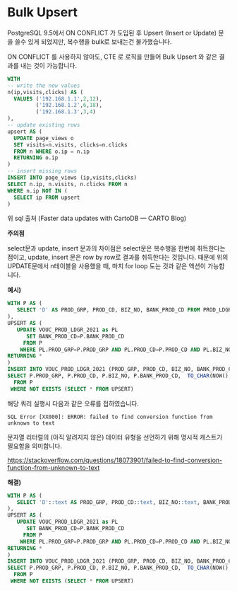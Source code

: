 # Bulk Upsert

PostgreSQL 9.5에서 ON CONFLICT 가 도입된 후 Upsert (Insert or Update) 문을 쓸수 있게 되었지만, 복수행을 bulk로 보내는건 불가했습니다.

ON CONFLICT 를 사용하지 않아도, CTE 로 로직을 만들어 Bulk Upsert 와 같은 결과를 내는 것이 가능합니다.

```SQL
WITH
-- write the new values
n(ip,visits,clicks) AS (
  VALUES ('192.168.1.1',2,12),
         ('192.168.1.2',6,18),
         ('192.168.1.3',3,4)
),
-- update existing rows
upsert AS (
  UPDATE page_views o
  SET visits=n.visits, clicks=n.clicks
  FROM n WHERE o.ip = n.ip
  RETURNING o.ip
)
-- insert missing rows
INSERT INTO page_views (ip,visits,clicks)
SELECT n.ip, n.visits, n.clicks FROM n
WHERE n.ip NOT IN (
  SELECT ip FROM upsert
)
```

위 sql 출처 (Faster data updates with CartoDB — CARTO Blog)

**주의점**

select문과 update, insert 문과의 차이점은 select문은 복수행을 한번에 취득한다는 점이고, update, insert 문은 row by row로 결과를 취득한다는 것입니다. 때문에 위의 UPDATE문에서 n테이블을 사용했을 때, 마치 for loop 도는 것과 같은 액션이 가능합니다.

**예시)**

```sql
WITH P AS (
   SELECT 'D' AS PROD_GRP, PROD_CD, BIZ_NO, BANK_PROD_CD FROM PROD_LDGR
),
UPSERT AS (
   UPDATE VOUC_PROD_LDGR_2021 as PL
      SET BANK_PROD_CD=P.BANK_PROD_CD
     FROM P
    WHERE PL.PROD_GRP=P.PROD_GRP AND PL.PROD_CD=P.PROD_CD AND PL.BIZ_NO=P.BIZ_NO
RETURNING *
)
INSERT INTO VOUC_PROD_LDGR_2021 (PROD_GRP, PROD_CD, BIZ_NO, BANK_PROD_CD, reg_dtm, regr_id)
SELECT P.PROD_GRP, P.PROD_CD, P.BIZ_NO, P.BANK_PROD_CD,  TO_CHAR(NOW(), 'YYYYMMDDHH24MISS'), 'test_ttttt'
  FROM P
 WHERE NOT EXISTS (SELECT * FROM UPSERT)
```

해당 쿼리 실행시 다음과 같은 오류를 접하였습니다.

```
SQL Error [XX000]: ERROR: failed to find conversion function from unknown to text
```

문자열 리터럴의 (아직 알려지지 않은) 데이터 유형을 선언하기 위해 명시적 캐스트가 필요함을 의미합니다.

https://stackoverflow.com/questions/18073901/failed-to-find-conversion-function-from-unknown-to-text



**해결)**

```SQL
WITH P AS (
   SELECT 'D'::text AS PROD_GRP, PROD_CD::text, BIZ_NO::text, BANK_PROD_CD::text FROM PROD_LDGR
),
UPSERT AS (
   UPDATE VOUC_PROD_LDGR_2021 as PL
      SET BANK_PROD_CD=P.BANK_PROD_CD
     FROM P
    WHERE PL.PROD_GRP=P.PROD_GRP AND PL.PROD_CD=P.PROD_CD AND PL.BIZ_NO=P.BIZ_NO
RETURNING *
)
INSERT INTO VOUC_PROD_LDGR_2021 (PROD_GRP, PROD_CD, BIZ_NO, BANK_PROD_CD, reg_dtm, regr_id)
SELECT P.PROD_GRP, P.PROD_CD, P.BIZ_NO, P.BANK_PROD_CD,  TO_CHAR(NOW(), 'YYYYMMDDHH24MISS'), 'test_ttttt'
  FROM P
 WHERE NOT EXISTS (SELECT * FROM UPSERT)
```

